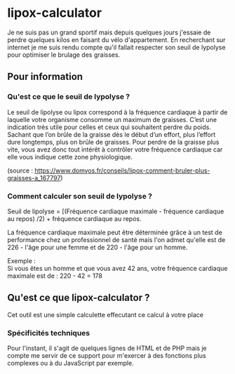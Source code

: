 # lipox-calculator

Je ne suis pas un grand sportif mais depuis quelques jours j'essaie de perdre quelques kilos en faisant du vélo d'appartement. En recherchant sur internet je me suis rendu compte qu'il fallait respecter son seuil de lypolyse pour optimiser le brulage des graisses.

## Pour information
### Qu'est ce que le seuil de lypolyse ?

Le seuil de lipolyse ou lipox correspond à la fréquence cardiaque à partir de laquelle votre organisme consomme un maximum de graisses. C’est une indication très utile pour celles et ceux qui souhaitent perdre du poids. Sachant que l’on brûle de la graisse dès le début d’un effort, plus l’effort dure longtemps, plus on brûle de graisses. Pour perdre de la graisse plus vite, vous avez donc tout intérêt à contrôler votre fréquence cardiaque car elle vous indique cette zone physiologique.

(source : https://www.domyos.fr/conseils/lipox-comment-bruler-plus-graisses-a_167797)

### Comment calculer son seuil de lypolyse ?

Seuil de lipolyse =  [(Fréquence cardiaque maximale - fréquence cardiaque au repos) /2) + fréquence cardiaque au repos.

La fréquence cardiaque maximale peut être déterminée grâce à un test de performance chez un professionnel de santé mais l'on admet qu'elle est de 226 - l'âge pour une femme et de 220 - l'âge pour un homme.

Exemple :  
Si vous êtes un homme et que vous avez 42 ans, votre fréquence cardiaque maximale est de : 220 - 42 = 178

## Qu'est ce que lipox-calculator ?

Cet outil est une simple calculette effecutant ce calcul à votre place

### Spécificités techniques

Pour l'instant, il s'agit de quelques lignes de HTML et de PHP mais je compte me servir de ce support pour m'exercer à des fonctions plus complexes ou à du JavaScript par exemple.
